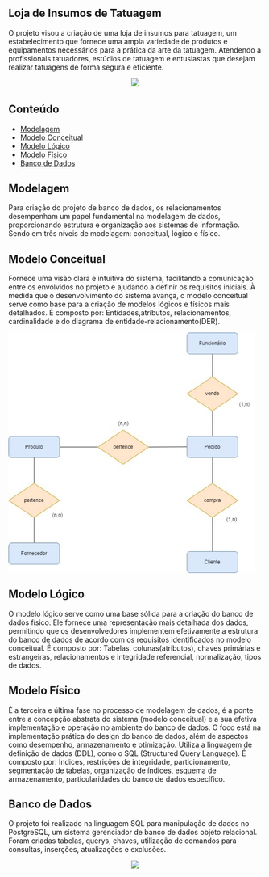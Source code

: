 ## Loja de Insumos de Tatuagem

O projeto visou a criação de uma loja de insumos para tatuagem, um estabelecimento que fornece uma ampla variedade de produtos e equipamentos necessários para 
a prática da arte da tatuagem. Atendendo a profissionais tatuadores, estúdios de tatuagem e entusiastas que desejam realizar tatuagens de forma segura e eficiente.

<p align="center"> <img src=
"https://img.freepik.com/vetores-gratis/maquina-de-tatuagem-e-ilustracao-de-tintas_1284-19862.jpg?w=740&t=st=1703025732~exp=1703026332~hmac=45e998f57789f0724a2680cd9cfeb6080490c7b9f78d955e62fc78f352eb505b" width="490"> </p>




## Conteúdo
- [Modelagem](#Modelagem)
- [Modelo Conceitual](#ModeloConceitual)
- [Modelo Lógico](#ModeloLógico)
- [Modelo Físico](#ModeloFísico)
- [Banco de Dados](#banco-de-dados)



## Modelagem
Para criação do projeto de banco de dados, os relacionamentos desempenham um papel fundamental na modelagem de dados, proporcionando estrutura e organização aos sistemas de informação.
Sendo em três níveis de modelagem: conceitual, lógico e físico.


## Modelo Conceitual
Fornece uma visão clara e intuitiva do sistema, facilitando a comunicação entre os envolvidos no projeto e ajudando a definir os requisitos iniciais.
À medida que o desenvolvimento do sistema avança, o modelo conceitual serve como base para a criação de modelos lógicos e físicos mais detalhados. É composto por: Entidades,atributos, relacionamentos,
cardinalidade e do diagrama de entidade-relacionamento(DER).

<img width="490" align="center" alt="Modelo Conceitual" src="https://github.com/camilamlima/ProjetoAdaBancoDeDados/blob/main/modelo_conceitual/modelo_conceitual.jpeg">
 

## Modelo Lógico
O modelo lógico serve como uma base sólida para a criação do banco de dados físico. Ele fornece uma representação mais detalhada dos dados, permitindo que os desenvolvedores implementem 
efetivamente a estrutura do banco de dados de acordo com os requisitos identificados no modelo conceitual. É composto por: Tabelas, colunas(atributos), chaves primárias e estrangeiras, relacionamentos e integridade referencial, normalização, tipos de dados.

## Modelo Físico
É  a terceira e última fase no processo de modelagem de dados, é a ponte entre a concepção abstrata do sistema (modelo conceitual) e
a sua efetiva implementação e operação no ambiente do banco de dados. O foco está na implementação prática do design do banco de dados, além de aspectos como desempenho, 
armazenamento e otimização. Utiliza a linguagem de definição de dados (DDL), como o SQL (Structured Query Language).
É composto por: Índices, restrições de integridade, particionamento, segmentação de tabelas, organização de índices, esquema de armazenamento, particularidades do banco de dados específico.

## Banco de Dados
O projeto foi realizado na linguagem SQL para manipulação de dados no PostgreSQL, um sistema gerenciador de banco de dados objeto relacional. Foram criadas tabelas, querys, chaves, utilização de comandos para consultas,
inserções, atualizações e exclusões.


<p align="center"> <img src="https://img.freepik.com/fotos-premium/conceito-de-banco-de-dados-3d-com-laptop_441797-7937.jpg?w=740" width="560"> </p>
